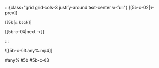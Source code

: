 :::{class="grid grid-cols-3 justify-around text-center w-full"}
[[5b-c-02|← prev]]

[[5b|⌂ back]]

[[5b-c-04|next →]]

:::

![[5b-c-03.any%.mp4]]

#any% #5b #5b-c-03